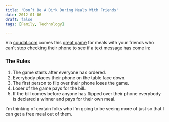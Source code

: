 ```yaml
---
title: 'Don’t Be A Di*k During Meals With Friends'
date: 2012-01-06
draft: false
tags: [Family, Technology]

---
```


Via [coudal.com](http://coudal.com/archives/2012/01/dont_be_a_dik_d.php) comes this [great game](http://blkgirlblogging.tumblr.com/post/15301683144/str8nochaser-the-terrific-kid-onehoney) for meals with your friends who can't stop checking their phone to see if a text message has come in:

### The Rules

1.  The game starts after everyone has ordered.
2.  Everybody places their phone on the table face down.
3.  The first person to flip over their phone loses the game.
4.  Loser of the game pays for the bill.
5.  If the bill comes before anyone has flipped over their phone everybody is declared a winner and pays for their own meal.

I'm thinking of certain folks who I'm going to be seeing more of just so that I can get a free meal out of them.